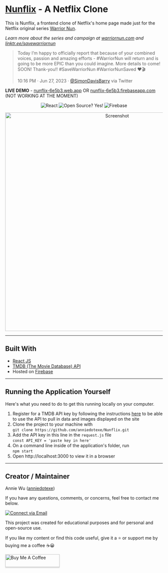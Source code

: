 # [Nunflix](https://nunflix-6e5b3.web.app/) - A Netflix Clone

This is Nunflix, a frontend clone of Netflix's home page made just for the Netflix original series [Warrior Nun](https://www.imdb.com/title/tt9059350/).

*Learn more about the series and campaign at [warriornun.com](https://www.warriornun.com/) and [linktr.ee/savewarriornun](https://linktr.ee/savewarriornun)*

> Today I’m happy to officially report that because of your combined voices, passion and amazing efforts - #WarriorNun will return and is going to be more EPIC than you could imagine. More details to come! SOON! Thank-you!! #SaveWarriorNun #WarriorNunSaved ❤️🎬
> 
> 10:16 PM · Jun 27, 2023 · [@SimonDavisBarry](https://twitter.com/SimonDavisBarry/status/1673923368381448192) via Twitter

**LIVE DEMO** - [nunflix-6e5b3.web.app](https://nunflix-6e5b3.web.app/) OR [nunflix-6e5b3.firebaseapp.com](https://nunflix-6e5b3.firebaseapp.com/) (NOT WORKING AT THE MOMENT)

<p align="center">
    <img alt="React" src="https://img.shields.io/badge/-React-61DBFB?style=flat&logo=react&logoColor=FFFFFF"/>
    <img alt="Open Source? Yes!" src="https://badgen.net/badge/Open%20Source%20%3F/Yes%21/blue?icon=github"/>
    <img alt="Firebase" src="https://img.shields.io/badge/-Firebase-039BE5?style=flat&logo=firebase&logoColor=FFA611"/>
</p>


<p align="center">
    <img alt="Screenshot" src="./public/img/readme/screenshot.png" width="700px">
</p>

---

## Built With
- [React JS](https://reactjs.org/docs/getting-started.html)
- [TMDB (The Movie Database) API](https://developers.themoviedb.org/3/getting-started)
- Hosted on [Firebase](https://firebase.google.com/docs/hosting)

---

## Running the Application Yourself

Here's what you need to do to get this running locally on your computer.

1. Register for a TMDB API key by following the instructions [here](https://developers.themoviedb.org/3) to be able to use the API to pull in data and images displayed on the site
1. Clone the project to your machine with\
`git clone https://github.com/anniedotexe/Nunflix.git`
1. Add the API key in this line in the `request.js` file\
`const API_KEY = 'paste key in here'`
1. On a command line inside of the application's folder, run\
`npm start`
1. Open http://localhost:3000 to view it in a browser

---

## Creator / Maintainer

Annie Wu ([anniedotexe](https://github.com/anniedotexe))

If you have any questions, comments, or concerns, feel free to contact me below.

<p align="left">
  <a href="mailto:anniewu2303@gmail.com">
    <img alt="Connect via Email" src="https://img.shields.io/badge/Gmail-c14438?style=flat&logo=Gmail&logoColor=white" />
  </a>
</p>

This project was created for educational purposes and for personal and open-source use.

If you like my content or find this code useful, give it a :star: or support me by buying me a coffee :coffee::grinning:

<a href="https://www.buymeacoffee.com/anniedotexe" target="_blank"><img src="https://www.buymeacoffee.com/assets/img/custom_images/orange_img.png" alt="Buy Me A Coffee" style="height: 41px !important;width: 174px !important;box-shadow: 0px 3px 2px 0px rgba(190, 190, 190, 0.5) !important;-webkit-box-shadow: 0px 3px 2px 0px rgba(190, 190, 190, 0.5) !important;" ></a>
